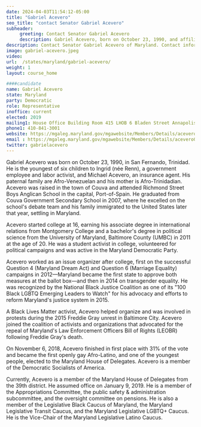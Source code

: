 ```yaml
---
date: 2024-04-03T11:54:12-05:00
title: "Gabriel Acevero"
seo_title: "contact Senator Gabriel Acevero"
subheader:
     greeting: Contact Senator Gabriel Acevero
     description: Gabriel Acevero, born on October 23, 1990, and affiliated with the Democratic Party, is an American politician serving as a member of the Maryland House of Delegates, representing District 39. He assumed office on January 9, 2019.
description: Contact Senator Gabriel Acevero of Maryland. Contact information for Gabriel Acevero includes email address, phone number, and mailing address.
image: gabriel-acevero.jpeg
video:
url:  /states/maryland/gabriel-acevero/
weight: 1
layout: course_home

####candidate
name: Gabriel Acevero
state: Maryland
party: Democratic
role: Representative
inoffice: current
elected: 2019
mailing1: House Office Building Room 415 LHOB 6 Bladen Street Annapolis, MD 21401
phone1: 410-841-3001
website: https://mgaleg.maryland.gov/mgawebsite/Members/Details/acevero01/
email : https://mgaleg.maryland.gov/mgawebsite/Members/Details/acevero01/
twitter: gabrielacevero
---
```


Gabriel Acevero was born on October 23, 1990, in San Fernando, Trinidad. He is the youngest of six children to Ingrid (née Renn), a government employee and labor activist, and Michael Acevero, an insurance agent. His paternal family are Afro-Venezuelan and his mother is Afro-Trinidadian. Acevero was raised in the town of Couva and attended Richmond Street Boys Anglican School in the capital, Port-of-Spain. He graduated from Couva Government Secondary School in 2007, where he excelled on the school's debate team and his family immigrated to the United States later that year, settling in Maryland.

Acevero started college at 16, earning his associate degree in international relations from Montgomery College and a bachelor's degree in political science from the University of Maryland, Baltimore County (UMBC) in 2011 at the age of 20. He was a student activist in college, volunteered for political campaigns and was active in the Maryland Democratic Party.

Acevero worked as an issue organizer after college, first on the successful Question 4 (Maryland Dream Act) and Question 6 (Marriage Equality) campaigns in 2012—Maryland became the first state to approve both measures at the ballot box—and then in 2014 on transgender equality. He was recognized by the National Black Justice Coalition as one of its "100 Black LGBTQ Emerging Leaders to Watch" for his advocacy and efforts to reform Maryland's justice system in 2015.

A Black Lives Matter activist, Acevero helped organize and was involved in protests during the 2015 Freddie Gray unrest in Baltimore City. Acevero joined the coalition of activists and organizations that advocated for the repeal of Maryland's Law Enforcement Officers Bill of Rights (LEOBR) following Freddie Gray's death.

On November 6, 2018, Acevero finished in first place with 31% of the vote and became the first openly gay Afro-Latino, and one of the youngest people, elected to the Maryland House of Delegates. Acevero is a member of the Democratic Socialists of America.

Currently, Acevero is a member of the Maryland House of Delegates from the 39th district. He assumed office on January 9, 2019. He is a member of the Appropriations Committee, the public safety & administration subcommittee, and the oversight committee on pensions. He is also a member of the Legislative Black Caucus of Maryland, the Maryland Legislative Transit Caucus, and the Maryland Legislative LGBTQ+ Caucus. He is the Vice-Chair of the Maryland Legislative Latino Caucus.

